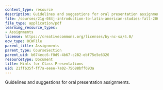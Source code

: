 ```yaml
---
content_type: resource
description: Guidelines and suggestions for oral presentation assignments.
file: /courses/21g-084j-introduction-to-latin-american-studies-fall-2005/21ff635fff7aeeee7a0275688bff693a_MIT21G_084JF05_hintsforpre.pdf
file_type: application/pdf
learning_resource_types:
- Assignments
license: https://creativecommons.org/licenses/by-nc-sa/4.0/
ocw_type: OCWFile
parent_title: Assignments
parent_type: CourseSection
parent_uid: b674ecc6-f0d9-4b67-c282-ebf75e5e6320
resourcetype: Document
title: Hints for Class Presentations
uid: 21ff635f-ff7a-eeee-7a02-75688bff693a
---
```

Guidelines and suggestions for oral presentation assignments.